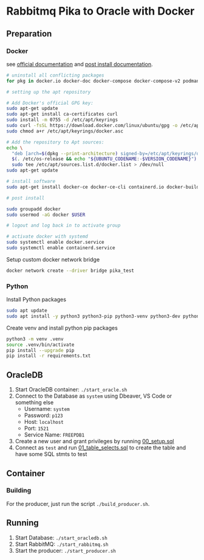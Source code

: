 # Rabbitmq Pika to Oracle with Docker

## Preparation

### Docker

see [official documentation](https://docs.docker.com/engine/install/ubuntu/) and [post install documentation](https://docs.docker.com/engine/install/linux-postinstall/).

```bash
# uninstall all conflicting packages
for pkg in docker.io docker-doc docker-compose docker-compose-v2 podman-docker containerd runc; do sudo apt-get remove $pkg; done

# setting up the apt repository

# Add Docker's official GPG key:
sudo apt-get update
sudo apt-get install ca-certificates curl
sudo install -m 0755 -d /etc/apt/keyrings
sudo curl -fsSL https://download.docker.com/linux/ubuntu/gpg -o /etc/apt/keyrings/docker.asc
sudo chmod a+r /etc/apt/keyrings/docker.asc

# Add the repository to Apt sources:
echo \
  "deb [arch=$(dpkg --print-architecture) signed-by=/etc/apt/keyrings/docker.asc] https://download.docker.com/linux/ubuntu \
  $(. /etc/os-release && echo "${UBUNTU_CODENAME:-$VERSION_CODENAME}") stable" | \
  sudo tee /etc/apt/sources.list.d/docker.list > /dev/null
sudo apt-get update

# install software
sudo apt-get install docker-ce docker-ce-cli containerd.io docker-buildx-plugin docker-compose-plugin

# post install

sudo groupadd docker
sudo usermod -aG docker $USER

# logout and log back in to activate group

# activate docker with systemd
sudo systemctl enable docker.service
sudo systemctl enable containerd.service
```

Setup custom docker network bridge

```bash
docker network create --driver bridge pika_test
```

### Python

Install Python packages

```bash
sudo apt update
sudo apt install -y python3 python3-pip python3-venv python3-dev python3-setuptools python3-wheel python-is-python3
```

Create venv and install python pip packages

```bash
python3 -m venv .venv
source .venv/bin/activate
pip install --upgrade pip
pip install -r requirements.txt
```

## OracleDB

1. Start OracleDB container: `./start_oracle.sh`
2. Connect to the Database as `system` using Dbeaver, VS Code or something else
    - Username: `system`
    - Password: `p123`
    - Host: `localhost`
    - Port: `1521`
    - Service Name: `FREEPDB1`
3. Create a new user and grant privileges by running [00_setup.sql](./oradb/00_setup.sql)
4. Connect as `test` and run [01_table_selects.sql](./oradb/01_table_selects.sql) to create the table and have some SQL stmts to test

## Container

### Building

For the producer, just run the script `./build_producer.sh`.

## Running

1. Start Database: `./start_oracledb.sh`
2. Start RabbitMQ: `./start_rabbitmq.sh`
3. Start the producer: `./start_producer.sh`
